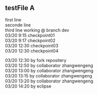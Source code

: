 ## testFile A
first line  
seconde line  
third line working @ branch dev  
03/20 9:15 checkpoint01  
03/20 9:17 checkpoint02  
03/20 12:30 checkpoint03  
03/20 12:30 checkpoint04  

03/20 12:30 by fork repositery  
03/20 12:50 by collaborator zhangwengeng  
03/20 13:00 by collaborator zhangwengeng  
03/20 13:15 by collaborator zhangwengeng  
03/20 13:20 by collaborator zhangwengeng  
03/20 14:20 by eclipse  
